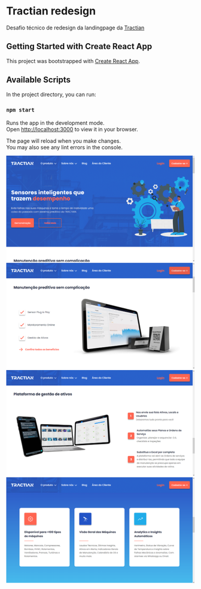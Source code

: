 # Tractian redesign

Desafio técnico de redesign da landingpage da [Tractian](https://tractian.com)

## Getting Started with Create React App

This project was bootstrapped with [Create React App](https://github.com/facebook/create-react-app).

## Available Scripts

In the project directory, you can run:

### `npm start`

Runs the app in the development mode.\
Open [http://localhost:3000](http://localhost:3000) to view it in your browser.

The page will reload when you make changes.\
You may also see any lint errors in the console.

![logo](src/assets/image21.png?raw=true "home")
![logo](src/assets/image22.png?raw=true "section1")
![logo](src/assets/image23.png?raw=true "cards")
![logo](src/assets/image24.png?raw=true "sectionx")
